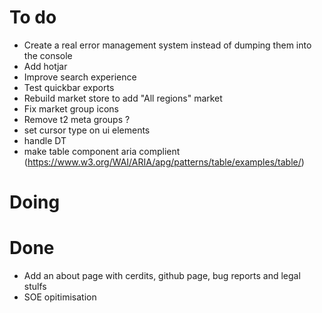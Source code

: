 
# To do

- Create a real error management system instead of dumping them into the console
- Add hotjar
- Improve search experience
- Test quickbar exports
- Rebuild market store to add "All regions" market
- Fix market group icons
- Remove t2 meta groups ?
- set cursor type on ui elements
- handle DT
- make table component aria complient (https://www.w3.org/WAI/ARIA/apg/patterns/table/examples/table/)

# Doing


# Done

- Add an about page with cerdits, github page, bug reports and legal stulfs
- SOE opitimisation
